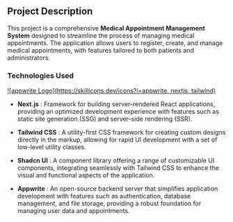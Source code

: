 ## Project Description

This project is a comprehensive **Medical Appointment Management System** designed to streamline the process of managing medical appointments. The application allows users to register, create, and manage medical appointments, with features tailored to both patients and administrators. 


### Technologies Used

[![appwrite Logo](https://skillicons.dev/icons?i=appwrite, nextjs, tailwind)](https://skillicons.dev)

- **Next.js** : Framework for building server-rendered React applications, providing an optimized development experience with features such as static site generation (SSG) and server-side rendering (SSR).

- **Tailwind CSS** : A utility-first CSS framework for creating custom designs directly in the markup, allowing for rapid UI development with a set of low-level utility classes.

- **Shadcn UI** : A component library offering a range of customizable UI components, integrating seamlessly with Tailwind CSS to enhance the visual and functional aspects of the application.

- **Appwrite** : An open-source backend server that simplifies application development with features such as authentication, database management, and file storage, providing a robust foundation for managing user data and appointments.
